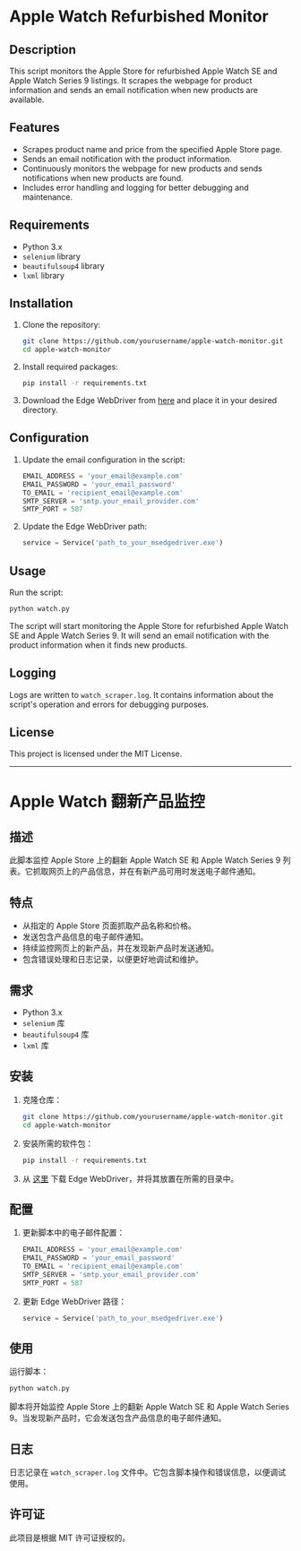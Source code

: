 # Apple Watch Refurbished Monitor

## Description

This script monitors the Apple Store for refurbished Apple Watch SE and Apple Watch Series 9 listings. It scrapes the webpage for product information and sends an email notification when new products are available.

## Features

- Scrapes product name and price from the specified Apple Store page.
- Sends an email notification with the product information.
- Continuously monitors the webpage for new products and sends notifications when new products are found.
- Includes error handling and logging for better debugging and maintenance.

## Requirements

- Python 3.x
- `selenium` library
- `beautifulsoup4` library
- `lxml` library

## Installation

1. Clone the repository:
    ```sh
    git clone https://github.com/yourusername/apple-watch-monitor.git
    cd apple-watch-monitor
    ```

2. Install required packages:
    ```sh
    pip install -r requirements.txt
    ```

3. Download the Edge WebDriver from [here](https://developer.microsoft.com/en-us/microsoft-edge/tools/webdriver/) and place it in your desired directory.

## Configuration

1. Update the email configuration in the script:
    ```python
    EMAIL_ADDRESS = 'your_email@example.com'
    EMAIL_PASSWORD = 'your_email_password'
    TO_EMAIL = 'recipient_email@example.com'
    SMTP_SERVER = 'smtp.your_email_provider.com'
    SMTP_PORT = 587
    ```

2. Update the Edge WebDriver path:
    ```python
    service = Service('path_to_your_msedgedriver.exe')
    ```

## Usage

Run the script:
```sh
python watch.py
```

The script will start monitoring the Apple Store for refurbished Apple Watch SE and Apple Watch Series 9. It will send an email notification with the product information when it finds new products.

## Logging

Logs are written to `watch_scraper.log`. It contains information about the script's operation and errors for debugging purposes.

## License

This project is licensed under the MIT License.

---

# Apple Watch 翻新产品监控

## 描述

此脚本监控 Apple Store 上的翻新 Apple Watch SE 和 Apple Watch Series 9 列表。它抓取网页上的产品信息，并在有新产品可用时发送电子邮件通知。

## 特点

- 从指定的 Apple Store 页面抓取产品名称和价格。
- 发送包含产品信息的电子邮件通知。
- 持续监控网页上的新产品，并在发现新产品时发送通知。
- 包含错误处理和日志记录，以便更好地调试和维护。

## 需求

- Python 3.x
- `selenium` 库
- `beautifulsoup4` 库
- `lxml` 库

## 安装

1. 克隆仓库：
    ```sh
    git clone https://github.com/yourusername/apple-watch-monitor.git
    cd apple-watch-monitor
    ```

2. 安装所需的软件包：
    ```sh
    pip install -r requirements.txt
    ```

3. 从 [这里](https://developer.microsoft.com/en-us/microsoft-edge/tools/webdriver/) 下载 Edge WebDriver，并将其放置在所需的目录中。

## 配置

1. 更新脚本中的电子邮件配置：
    ```python
    EMAIL_ADDRESS = 'your_email@example.com'
    EMAIL_PASSWORD = 'your_email_password'
    TO_EMAIL = 'recipient_email@example.com'
    SMTP_SERVER = 'smtp.your_email_provider.com'
    SMTP_PORT = 587
    ```

2. 更新 Edge WebDriver 路径：
    ```python
    service = Service('path_to_your_msedgedriver.exe')
    ```

## 使用

运行脚本：
```sh
python watch.py
```

脚本将开始监控 Apple Store 上的翻新 Apple Watch SE 和 Apple Watch Series 9。当发现新产品时，它会发送包含产品信息的电子邮件通知。

## 日志

日志记录在 `watch_scraper.log` 文件中。它包含脚本操作和错误信息，以便调试使用。

## 许可证

此项目是根据 MIT 许可证授权的。
